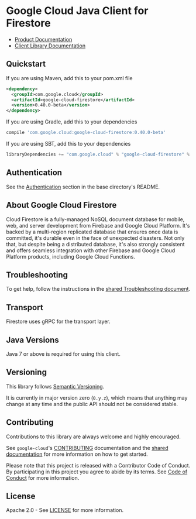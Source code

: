 Google Cloud Java Client for Firestore
=================================


-  [Product Documentation](https://cloud.google.com/firestore/docs/)
-  [Client Library Documentation](https://googlecloudplatform.github.io/google-cloud-java/latest/apidocs/index.html?com/google/cloud/firestore/package-summary.html)

Quickstart
----------

[//]: # ({x-version-update-start:google-cloud-firestore:released})
If you are using Maven, add this to your pom.xml file
```xml
<dependency>
  <groupId>com.google.cloud</groupId>
  <artifactId>google-cloud-firestore</artifactId>
  <version>0.40.0-beta</version>
</dependency>
```
If you are using Gradle, add this to your dependencies
```Groovy
compile 'com.google.cloud:google-cloud-firestore:0.40.0-beta'
```
If you are using SBT, add this to your dependencies
```Scala
libraryDependencies += "com.google.cloud" % "google-cloud-firestore" % "0.40.0-beta"
```
[//]: # ({x-version-update-end})

Authentication
--------------

See the
[Authentication](https://github.com/GoogleCloudPlatform/google-cloud-java#authentication)
section in the base directory's README.

About Google Cloud Firestore
----------------------------

Cloud Firestore is a fully-managed NoSQL document database for mobile, web, and server development from Firebase and Google Cloud Platform.  It's backed by a multi-region replicated database that ensures once data is committed, it's durable even in the face of unexpected disasters. Not only that, but despite being a distributed database, it's also strongly consistent and offers seamless integration with other Firebase and Google Cloud Platform products, including Google Cloud Functions.

Troubleshooting
---------------

To get help, follow the instructions in the [shared Troubleshooting document](https://github.com/GoogleCloudPlatform/gcloud-common/blob/master/troubleshooting/readme.md#troubleshooting).

Transport
---------
Firestore uses gRPC for the transport layer.

Java Versions
-------------

Java 7 or above is required for using this client.

Versioning
----------

This library follows [Semantic Versioning](http://semver.org/).

It is currently in major version zero (``0.y.z``), which means that anything
may change at any time and the public API should not be considered
stable.

Contributing
------------

Contributions to this library are always welcome and highly encouraged.

See `google-cloud`'s [CONTRIBUTING] documentation and the [shared documentation](https://github.com/GoogleCloudPlatform/gcloud-common/blob/master/contributing/readme.md#how-to-contribute-to-gcloud) for more information on how to get started.

Please note that this project is released with a Contributor Code of Conduct. By participating in this project you agree to abide by its terms. See [Code of Conduct][code-of-conduct] for more information.

License
-------

Apache 2.0 - See [LICENSE] for more information.


[CONTRIBUTING]:https://github.com/GoogleCloudPlatform/google-cloud-java/blob/master/CONTRIBUTING.md
[code-of-conduct]:https://github.com/GoogleCloudPlatform/google-cloud-java/blob/master/CODE_OF_CONDUCT.md#contributor-code-of-conduct
[LICENSE]: https://github.com/GoogleCloudPlatform/google-cloud-java/blob/master/LICENSE
[cloud-platform]: https://cloud.google.com/
[developers-console]:https://console.developers.google.com/

